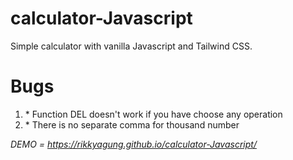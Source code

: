 # calculator-Javascript

<p>Simple calculator with vanilla Javascript and Tailwind CSS.</p>

# Bugs
<ol>
  <li>* Function DEL doesn't work if you have choose any operation</li>
  <li>* There is no separate comma for thousand number</li>
</ol>

*DEMO = https://rikkyagung.github.io/calculator-Javascript/*
